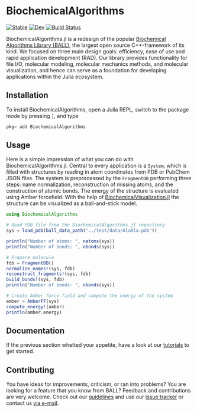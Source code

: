 # BiochemicalAlgorithms

[![Stable](https://img.shields.io/badge/docs-stable-blue.svg)](https://hildebrandtlab.github.io/BiochemicalAlgorithms.jl/stable)
[![Dev](https://img.shields.io/badge/docs-dev-blue.svg)](https://hildebrandtlab.github.io/BiochemicalAlgorithms.jl/dev)
[![Build Status](https://github.com/hildebrandtlab/BiochemicalAlgorithms.jl/actions/workflows/CI.yml/badge.svg?branch=develop)](https://github.com/hildebrandtlab/BiochemicalAlgorithms.jl/actions/workflows/CI.yml?query=branch%3Adevelop)


BiochemicalAlgorithms.jl is a redesign of the popular [Biochemical Algorithms Library (BALL)](https://github.com/BALL-Project/ball), the largest open source C++-framework of its kind. We focused on three main design goals: efficiency, ease of use and rapid application development (RAD). Our library provides functionality for file I/O, molecular modeling, molecular mechanics methods, and molecular visualization, and hence can serve as a foundation for developing applications within the Julia ecosystem.

## Installation
To install BiochemicalAlgorithms, open a Julia REPL, switch to the package mode by pressing `]`, and type


```julia
pkg> add BiochemicalAlgorithms
``` 

## Usage

Here is a simple impression of what you can do with BiochemicalAlgorithms.jl. 
Central to every application is a `System`, which is filled with structures by reading in atom coordinates from PDB or PubChem JSON files. The system is preprocessed by the `FragmentDB` performing three steps: name normalization, reconstruction of missing atoms, and the construction of atomic bonds. The energy of the structure is evaluated using Amber forcefield.  With the help of [BiochemicalVisualization.jl](https://github.com/hildebrandtlab/BiochemicalVisualization.jl) the structure can be visualized as a ball-and-stick model.

```julia
using BiochemicalAlgorithms

# Read PDB file from the BiochemicalAlgorithms.jl repository
sys = load_pdb(ball_data_path("../test/data/AlaAla.pdb"))

println("Number of atoms: ", natoms(sys))
println("Number of bonds: ", nbonds(sys))

# Prepare molecule
fdb = FragmentDB()
normalize_names!(sys, fdb)
reconstruct_fragments!(sys, fdb)
build_bonds!(sys, fdb)
println("Number of bonds: ", nbonds(sys))

# Create Amber force field and compute the energy of the system
amber = AmberFF(sys)
compute_energy!(amber)
println(amber.energy)
```


## Documentation

If the previous section whetted your appetite, have a look at our [tutorials](https://hildebrandtlab.github.io/BiochemicalAlgorithms.jl/stable/tutorials/getting_started/) to get started.


## Contributing

You have ideas for improvements, criticism, or ran into problems?  You are looking for a feature that you know from BALL? 
Feedback and contributions are very welcome. Check out our [guidelines](CONTRIBUTING.md) and use our [issue tracker](https://github.com/hildebrandtlab/BiochemicalAlgorithms.jl/issues) or contact us [via e-mail](mailto:hildebrandtlab@uni-mainz.de?subject=BiochemicalAlgorithms.jl).
